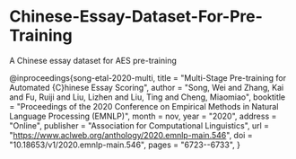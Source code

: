 # Chinese-Essay-Dataset-For-Pre-Training
A Chinese essay dataset for AES pre-training

@inproceedings{song-etal-2020-multi,
    title = "Multi-Stage Pre-training for Automated {C}hinese Essay Scoring",
    author = "Song, Wei  and
      Zhang, Kai  and
      Fu, Ruiji  and
      Liu, Lizhen  and
      Liu, Ting  and
      Cheng, Miaomiao",
    booktitle = "Proceedings of the 2020 Conference on Empirical Methods in Natural Language Processing (EMNLP)",
    month = nov,
    year = "2020",
    address = "Online",
    publisher = "Association for Computational Linguistics",
    url = "https://www.aclweb.org/anthology/2020.emnlp-main.546",
    doi = "10.18653/v1/2020.emnlp-main.546",
    pages = "6723--6733",
    }
